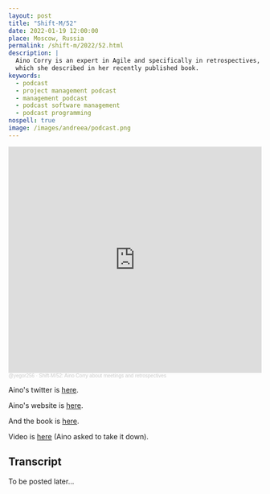 ```yaml
---
layout: post
title: "Shift-M/52"
date: 2022-01-19 12:00:00
place: Moscow, Russia
permalink: /shift-m/2022/52.html
description: |
  Aino Corry is an expert in Agile and specifically in retrospectives,
  which she described in her recently published book.
keywords:
  - podcast
  - project management podcast
  - management podcast
  - podcast software management
  - podcast programming
nospell: true
image: /images/andreea/podcast.png
---
```


<iframe width="100%" height="450" scrolling="no" frameborder="no" allow="autoplay" src="https://w.soundcloud.com/player/?url=https%3A//api.soundcloud.com/tracks/1202169799%3Fsecret_token%3Ds-XLRu9Ov08qF&color=%23ff5500&auto_play=false&hide_related=false&show_comments=true&show_user=true&show_reposts=false&show_teaser=true&visual=true"></iframe><div style="font-size: 10px; color: #cccccc;line-break: anywhere;word-break: normal;overflow: hidden;white-space: nowrap;text-overflow: ellipsis; font-family: Interstate,Lucida Grande,Lucida Sans Unicode,Lucida Sans,Garuda,Verdana,Tahoma,sans-serif;font-weight: 100;"><a href="https://soundcloud.com/yegor256" title="@yegor256" target="_blank" style="color: #cccccc; text-decoration: none;">@yegor256</a> · <a href="https://soundcloud.com/yegor256/shift-m52-aino-corry-about-meetings-and-retrospectives/s-XLRu9Ov08qF" title="Shift-M/52: Aino Corry about meetings and retrospectives" target="_blank" style="color: #cccccc; text-decoration: none;">Shift-M/52: Aino Corry about meetings and retrospectives</a></div>

Aino's twitter is [here](https://twitter.com/apaipi?lang=en).

Aino's website is [here](https://metadeveloper.com).

And the book is [here](https://amzn.to/3fREDOQ).

Video is [here](https://youtu.be/ByatpkT2-tI) (Aino asked to take it down).

## Transcript

To be posted later...
